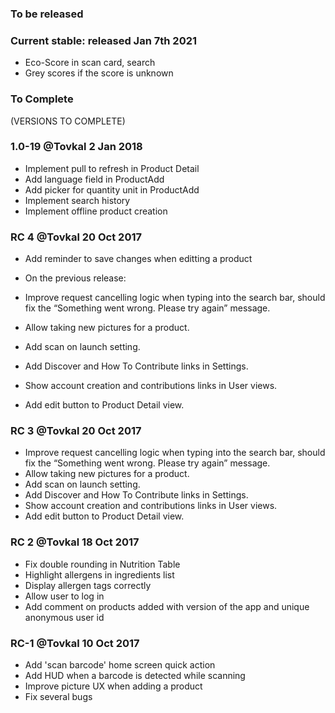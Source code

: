 ### To be released

### Current stable: released Jan 7th 2021

* Eco-Score in scan card, search
* Grey scores if the score is unknown

### To Complete
(VERSIONS TO COMPLETE)

### 1.0-19 @Tovkal 2 Jan 2018 

* Implement pull to refresh in Product Detail
* Add language field in ProductAdd
* Add picker for quantity unit in ProductAdd
* Implement search history
* Implement offline product creation

### RC 4 @Tovkal  20 Oct 2017 

* Add reminder to save changes when editting a product

* On the previous release:
* Improve request cancelling logic when typing into the search bar, should fix the “Something went wrong. Please try again” message.
* Allow taking new pictures for a product.
* Add scan on launch setting.
* Add Discover and How To Contribute links in Settings.
* Show account creation and contributions links in User views.
* Add edit button to Product Detail view.

### RC 3 @Tovkal  20 Oct 2017 

* Improve request cancelling logic when typing into the search bar, should fix the “Something went wrong. Please try again” message.
* Allow taking new pictures for a product.
* Add scan on launch setting.
* Add Discover and How To Contribute links in Settings.
* Show account creation and contributions links in User views.
* Add edit button to Product Detail view.

### RC 2 @Tovkal 18 Oct 2017 

* Fix double rounding in Nutrition Table
* Highlight allergens in ingredients list
* Display allergen tags correctly
* Allow user to log in
* Add comment on products added with version of the app and unique anonymous user id

### RC-1 @Tovkal 10 Oct 2017

* Add 'scan barcode' home screen quick action
* Add HUD when a barcode is detected while scanning
* Improve picture UX when adding a product
* Fix several bugs
